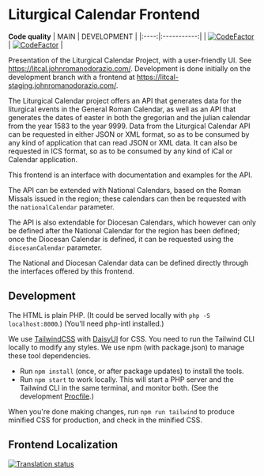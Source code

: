 # Liturgical Calendar Frontend

**Code quality**
| MAIN | DEVELOPMENT |
|:----:|:-----------:|
| [![CodeFactor](https://www.codefactor.io/repository/github/liturgical-calendar/liturgicalcalendarfrontend/badge/main)](https://www.codefactor.io/repository/github/liturgical-calendar/liturgicalcalendarfrontend/overview/main) | [![CodeFactor](https://www.codefactor.io/repository/github/liturgical-calendar/liturgicalcalendarfrontend/badge/development)](https://www.codefactor.io/repository/github/liturgical-calendar/liturgicalcalendarfrontend/overview/development) |

Presentation of the Liturgical Calendar Project, with a user-friendly UI. See https://litcal.johnromanodorazio.com/. Development is done initially on the development branch with a frontend at https://litcal-staging.johnromanodorazio.com/.

The Liturgical Calendar project offers an API that generates data for the liturgical events in the General Roman Calendar, as well as an API that generates the dates of easter in both the gregorian and the julian calendar from the year 1583 to the year 9999. Data from the Liturgical Calendar API can be requested in either JSON or XML format, so as to be consumed by any kind of application that can read JSON or XML data. It can also be requested in ICS format, so as to be consumed by any kind of iCal or Calendar application.

This frontend is an interface with documentation and examples for the API.

The API can be extended with National Calendars, based on the Roman Missals issued in the region; these calendars can then be requested with the `nationalCalendar` parameter.

The API is also extendable for Diocesan Calendars, which however can only be defined after the National Calendar for the region has been defined;
once the Diocesan Calendar is defined, it can be requested using the `diocesanCalendar` parameter.

The National and Diocesan Calendar data can be defined directly through the interfaces offered by this frontend.

## Development

The HTML is plain PHP. (It could be served locally with `php -S localhost:8000`.) (You'll need php-intl installed.)

We use [TailwindCSS](https://tailwindcss.com/) with [DaisyUI](https://daisyui.com/) for CSS. You need to run the Tailwind CLI locally to modify any styles. We use npm (with package.json) to manage these tool dependencies.

 - Run `npm install` (once, or after package updates) to install the tools.
 - Run `npm start` to work locally. This will start a PHP server and the Tailwind CLI in the same terminal, and monitor both. (See the development [Procfile](./Procfile).)

When you're done making changes, run `npm run tailwind` to produce minified CSS for production, and check in the minified CSS.

## Frontend Localization
<a href="https://translate.johnromanodorazio.com/engage/liturgical-calendar/">
<img src="https://translate.johnromanodorazio.com/widgets/liturgical-calendar/-/frontend/open-graph.png" alt="Translation status" />
</a>
